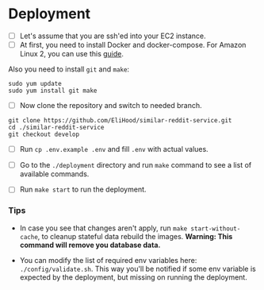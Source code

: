 # Deployment

- [ ] Let's assume that you are ssh'ed into your EC2 instance.
- [ ] At first, you need to install Docker and docker-compose. For Amazon Linux 2, you can use this [guide](https://www.cyberciti.biz/faq/how-to-install-docker-on-amazon-linux-2/).

Also you need to install `git` and `make`:

```
sudo yum update
sudo yum install git make
```

- [ ] Now clone the repository and switch to needed branch.

```
git clone https://github.com/EliHood/similar-reddit-service.git
cd ./similar-reddit-service
git checkout develop
```

- [ ] Run `cp .env.example .env` and fill `.env` with actual values.

- [ ] Go to the `./deployment` directory and run `make` command to see a list of available commands.

- [ ] Run `make start` to run the deployment.

### Tips

- In case you see that changes aren't apply, run `make start-without-cache`, to cleanup stateful data rebuild the images. **Warning: This command will remove you database data.**

- You can modify the list of required env variables here: `./config/validate.sh`. This way you'll be notified if some env variable is expected by the deployment, but missing on running the deployment.
